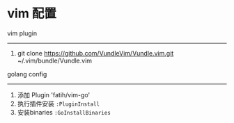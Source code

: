 vim 配置
====
vim plugin 
____
1. git clone https://github.com/VundleVim/Vundle.vim.git ~/.vim/bundle/Vundle.vim

golang config
____
1. 添加 Plugin 'fatih/vim-go'
2. 执行插件安装 `:PluginInstall`
3. 安装binaries `:GoInstallBinaries`
